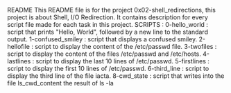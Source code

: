 README
	This README file is for the project 0x02-shell_redirections, this project is about Shell, I/O Redirection.
	It contains description for every script file made for each task in this project. 
SCRIPTS : 
	0-hello_world : script that prints "Hello, World", followed by a new line to the standard output.
	1-confused_smiley : script that displays a confused smiley.
	2-hellofile : script to display the content of the /etc/passwd file.
	3-twofiles : script to display the content of the files /etc/passwd and /etc/hosts.
	4-lastlines : script to display the last 10 lines of /etc/passwd.
	5-firstlines : script to display the first 10 lines of /etc/passwd.
	6-third_line : script to display the third line of the file iacta.
	8-cwd_state : script that writes into the file ls_cwd_content the result of ls -la

